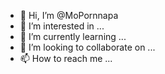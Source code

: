 - 👋 Hi, I’m @MoPornnapa
- 👀 I’m interested in ...
- 🌱 I’m currently learning ...
- 💞️ I’m looking to collaborate on ...
- 📫 How to reach me ...

<!---
MoPornnapa/MoPornnapa is a ✨ special ✨ repository because its `README.md` (this file) appears on your GitHub profile.
You can click the Preview link to take a look at your changes.
--->
